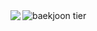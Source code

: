 <div>
  <img align="left"src="https://github-readme-stats.vercel.app/api/top-langs/?username=chanwoo00106&title_color=61dafb&text_color=a5adce&bg_color=303446&langs_count=8&layout=compact&hide_border=true"  />
  <img src="http://mazassumnida.wtf/api/v2/generate_badge?boj=chan00106" alt="baekjoon tier" />
</div>
